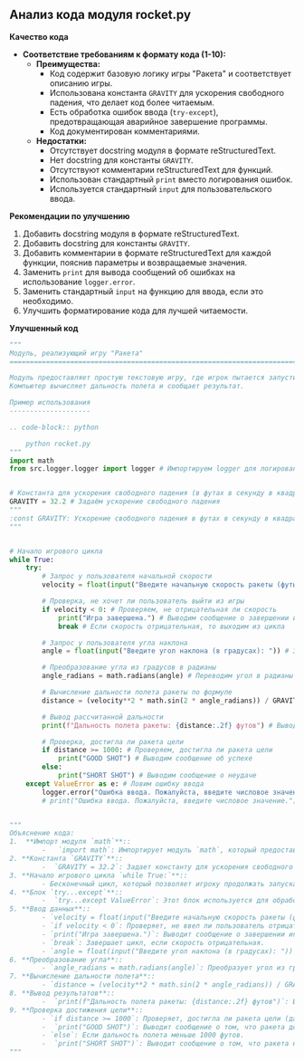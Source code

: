 ## Анализ кода модуля rocket.py

**Качество кода**
- **Соответствие требованиям к формату кода (1-10):**
    - **Преимущества:**
        - Код содержит базовую логику игры "Ракета" и соответствует описанию игры.
        - Использована константа `GRAVITY` для ускорения свободного падения, что делает код более читаемым.
        - Есть обработка ошибок ввода (`try-except`), предотвращающая аварийное завершение программы.
        - Код документирован комментариями.
    - **Недостатки:**
        - Отсутствует docstring модуля в формате reStructuredText.
        - Нет docstring для константы `GRAVITY`.
        - Отсутствуют комментарии reStructuredText для функций.
        - Использован стандартный `print` вместо логирования ошибок.
        - Используется стандартный `input` для пользовательского ввода.

**Рекомендации по улучшению**
1. Добавить docstring модуля в формате reStructuredText.
2. Добавить docstring для константы `GRAVITY`.
3. Добавить комментарии в формате reStructuredText для каждой функции, пояснив параметры и возвращаемые значения.
4. Заменить `print` для вывода сообщений об ошибках на использование `logger.error`.
5. Заменить стандартный `input` на функцию для ввода, если это необходимо.
6. Улучшить форматирование кода для лучшей читаемости.

**Улучшенный код**
```python
"""
Модуль, реализующий игру "Ракета"
=========================================================================

Модуль предоставляет простую текстовую игру, где игрок пытается запустить ракету, вводя начальную скорость и угол наклона.
Компьютер вычисляет дальность полета и сообщает результат.

Пример использования
--------------------

.. code-block:: python

    python rocket.py
"""
import math
from src.logger.logger import logger # Импортируем logger для логирования ошибок


# Константа для ускорения свободного падения (в футах в секунду в квадрате)
GRAVITY = 32.2 # Задаём ускорение свободного падения
"""
:const GRAVITY: Ускорение свободного падения в футах в секунду в квадрате.
"""


# Начало игрового цикла
while True:
    try:
        # Запрос у пользователя начальной скорости
        velocity = float(input("Введите начальную скорость ракеты (футы/сек) (отрицательное значение для выхода): ")) # Запрашиваем начальную скорость у пользователя

        # Проверка, не хочет ли пользователь выйти из игры
        if velocity < 0: # Проверяем, не отрицательная ли скорость
            print("Игра завершена.") # Выводим сообщение о завершении игры
            break # Если скорость отрицательная, то выходим из цикла

        # Запрос у пользователя угла наклона
        angle = float(input("Введите угол наклона (в градусах): ")) # Запрашиваем угол наклона

        # Преобразование угла из градусов в радианы
        angle_radians = math.radians(angle) # Переводим угол в радианы

        # Вычисление дальности полета ракеты по формуле
        distance = (velocity**2 * math.sin(2 * angle_radians)) / GRAVITY # Вычисляем дальность полёта

        # Вывод рассчитанной дальности
        print(f"Дальность полета ракеты: {distance:.2f} футов") # Выводим дальность полёта

        # Проверка, достигла ли ракета цели
        if distance >= 1000: # Проверяем, достигла ли ракета цели
            print("GOOD SHOT") # Выводим сообщение об успехе
        else:
            print("SHORT SHOT") # Выводим сообщение о неудаче
    except ValueError as e: # Ловим ошибку ввода
        logger.error("Ошибка ввода. Пожалуйста, введите числовое значение.", exc_info=True) # Выводим сообщение об ошибке через логгер
        # print("Ошибка ввода. Пожалуйста, введите числовое значение.") # Заменяем стандартный вывод ошибки на логгер


"""
Объяснение кода:
1.  **Импорт модуля `math`**::
        -   `import math`: Импортирует модуль `math`, который предоставляет математические функции, такие как `sin`, `radians`.
2. **Константа `GRAVITY`**::
        -  `GRAVITY = 32.2`: Задает константу для ускорения свободного падения в футах в секунду в квадрате.
3. **Начало игрового цикла `while True:`**::
        - Бесконечный цикл, который позволяет игроку продолжать запускать ракеты до тех пор, пока он не введет отрицательную скорость.
4. **Блок `try...except`**::
        -  `try...except ValueError`: Этот блок используется для обработки возможных ошибок ввода пользователя. Если пользователь вводит не числовое значение (например, буквы), то программа не завершится с ошибкой, а выведет сообщение об ошибке.
5. **Ввод данных**::
        - `velocity = float(input("Введите начальную скорость ракеты (футы/сек) (отрицательное значение для выхода): "))`: Запрашивает у пользователя начальную скорость ракеты, преобразует ввод в число с плавающей точкой и сохраняет в переменную `velocity`.
        - `if velocity < 0`: Проверяет, не ввел ли пользователь отрицательную скорость, что сигнализирует о желании выйти из игры.
        - `print("Игра завершена.")`: Выводит сообщение о завершении игры.
        - `break`: Завершает цикл, если скорость отрицательная.
        - `angle = float(input("Введите угол наклона (в градусах): "))`: Запрашивает у пользователя угол наклона, преобразует ввод в число с плавающей точкой и сохраняет в переменную `angle`.
6. **Преобразование угла**::
        - `angle_radians = math.radians(angle)`: Преобразует угол из градусов в радианы, так как тригонометрические функции модуля `math` работают с радианами.
7. **Вычисление дальности полета**::
        - `distance = (velocity**2 * math.sin(2 * angle_radians)) / GRAVITY`: Вычисляет дальность полета ракеты, используя формулу, взятую из оригинальной программы на BASIC.
8. **Вывод результатов**::
        -  `print(f"Дальность полета ракеты: {distance:.2f} футов")`: Выводит рассчитанную дальность полета с двумя знаками после запятой.
9. **Проверка достижения цели**::
        - `if distance >= 1000`: Проверяет, достигла ли ракета цели (дальность 1000 футов и более).
        -  `print("GOOD SHOT")`: Выводит сообщение о том, что ракета достигла цели.
        - `else`: Если дальность полета меньше 1000 футов.
        -  `print("SHORT SHOT")`: Выводит сообщение о том, что ракета не достигла цели.
"""